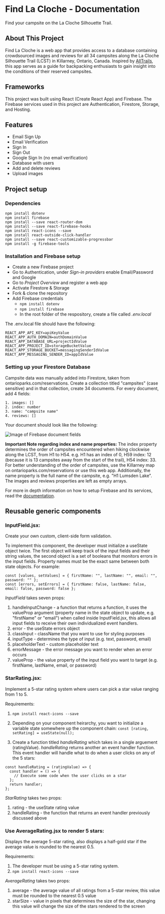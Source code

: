 # Find La Cloche - Documentation
Find your campsite on the La Cloche Silhouette Trail.


## About This Project
Find La Cloche is a web app that provides access to a database containing crowdsourced images and reviews for all 34 campsites along the La Cloche Silhouette Trail (LCST) in Killarney, Ontario, Canada. Inspired by [AllTrails](https://www.alltrails.com/), this app serves as a guide for backpacking enthusiasts to gain insight into the conditions of their reserved campsites.


## Frameworks
This project was built using React (Create React App) and Firebase. The Firebase services used in this project are Authentication, Firestore, Storage, and Hosting.


## Features
* Email Sign Up
* Email Verification
* Sign In
* Sign Out
* Google Sign In (no email verification)
* Database with users
* Add and delete reviews
* Upload images


## Project setup

### Dependencies
```
npm install dotenv
npm install firebase
npm install --save react-router-dom
npm install --save react-firebase-hooks
npm install react-icons --save
npm install react-outside-click-handler
npm install --save react-customizable-progressbar
npm install -g firebase-tools
```

### Installation and Firebase setup
* Create a new Firebase project
* Go to Authentication, under *Sign-in providers* enable Email/Password and Google
* Go to *Project Overview* and register a web app
* Activate Firestore & Storage
* Fork & clone the repository
* Add Firebase credentials
  * ```npm install dotenv```
  * ```npm install firebase```
  * In the root folder of the respository, create a file called *.env.local*

The .env.local file should have the following:

```
REACT_APP_API_KEY=apiKeyValue
REACT_APP_AUTH_DOMAIN=authDomainValue
REACT_APP_DATABASE_URL=projectIdValue
REACT_APP_PROJECT_ID=storageBucketValue
REACT_APP_STORAGE_BUCKET=messagingSenderIdValue
REACT_APP_MESSAGING_SENDER_ID=appIdValue
```

### Setting up your Firestore Database

Campsite data was manually added into Firestore, taken from ontarioparks.com/reservations. Create a collection titled "campsites" (case sensitive) and in that collection, create 34 documents. For every document, add 4 fields:

```
1. images: []
2. index: number
3. name: "campsite name"
4. reviews: []
```

Your document should look like the following: 

![Image of Firebase document fields](https://firebasestorage.googleapis.com/v0/b/find-la-cloche-campsite.appspot.com/o/Screen%20Shot%202021-04-05%20at%2010.52.01%20PM.png?alt=media&token=621bebe8-964d-4096-ac49-ed53332b8637)

**Important Note regarding index and name properties:** 
The index property determines the order of campsites encountered when hiking clockwise along the LCST, from H1 to H54. e.g. H1 has an index of 0, H59 index: 12 (because it is 13 campsites away from the start of the trail), H54 index: 33. For better understanding of the order of campsites, use the Killarney map on ontarioparks.com/reservations or use this web app. Additionally, the name property is the full name of the campsite, e.g. "H1 Lumsden Lake". The images and reviews properties are left as empty arrays.

For more in depth information on how to setup Firebase and its services, read the [documentation](https://firebase.google.com/docs/web/setup).


## Reusable generic components

### InputField.jsx:

Create your own custom, client-side form validation.

To implement this component, the developer must initialize a useState object twice. The first object will keep track of the input fields and their string values, the second object is a set of booleans that monitors errors in the input fields. Property names must be the exact same between both state objects. For example:

```
const [values, setValues] = { firstName: "", lastName: "", email: "", password: "" };
const [errors, setErrors] = { firstName: false, lastName: false, email: false, password: false };
```

*InputField* takes seven props: 
1. handleInputChange - a function that returns a function, it uses the valueProp argument (property name in the state object to update, e.g. "firstName" or "email") when called inside InputField.jsx, this allows all input fields to receive their own individualized event handlers.
2. error - the useState errors object
3. classInput - className that you want to use for styling purposes
4. inputType - determines the type of input (e.g. text, password, email)
5. placeholderText - custom placeholder text
6. errorMessage - the error message you want to render when an error occurs
7. valueProp - the value property of the input field you want to target (e.g. firstName, lastName, email, or password)

### StarRating.jsx:

Implement a 5-star rating system where users can pick a star value ranging from 1 to 5.

Requirements:
1. ```npm install react-icons --save```
2. Depending on your component heirarchy, you want to initialize a variable state somewhere up the component chain:
```const [rating, setRating] = useState(null);```

3. Create a function titled *handleRating* which takes in a single arguement (ratingValue). *handleRating* returns another an event handler function. This event handler will handle what to do when a user clicks on any of the 5 stars: 

```
const handleRating = (ratingValue) => {
  const handler = () => {
    // Execute some code when the user clicks on a star
  };
  return handler;
};
```

*StarRating* takes two props: 
1. rating - the useState rating value
2. handleRating - the function that returns an event handler previously discussed above

### Use AverageRating.jsx to render 5 stars:

Displays the average 5-star rating, also displays a half-gold star if the average value is rounded to the nearest 0.5.

Requirements:
1. The developer must be using a 5-star rating system.
2. ```npm install react-icons --save```

*AverageRating* takes two props:
1. average - the average value of all ratings from a 5-star review, this value must be rounded to the nearest 0.5 value
2. starSize - value in pixels that determines the size of the star, changing this value will change the size of the stars rendered to the screen